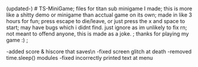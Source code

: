 (updated-) # TS-MiniGame;
files for titan sub minigame I made;
this is more like a shitty demo or minigame than acctual game on its own;
made in like 3 hours for fun;
press escape to die/leave, or just press the x
and space to start;
may have bugs which i didnt find. just ignore as im unlikely to fix rn;
not meant to offend anyone, this is made as a joke. ;
thanks for playing my game :) ;

-added score & hiscore that saves\n
-fixed screen glitch at death
-removed time.sleep() modules
-fixed incorrectly printed text at menu
